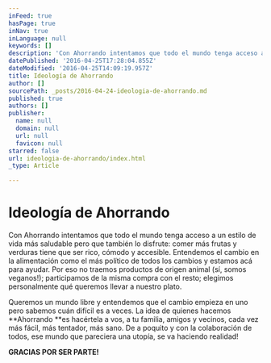 ```yaml
---
inFeed: true
hasPage: true
inNav: true
inLanguage: null
keywords: []
description: 'Con Ahorrando intentamos que todo el mundo tenga acceso a un estilo de vida más saludable pero que también lo disfrute: comer más frutas y verduras tiene que ser rico, cómodo y accesible. Entendemos el cambio en la alimentación como el más político de todos los cambios y estamos acá para ayudar. Por eso no traemos productos de origen animal (sí, somos veganos!); participamos de la misma compra con el resto; elegimos personalmente qué queremos llevar a nuestro plato.'
datePublished: '2016-04-25T17:28:04.855Z'
dateModified: '2016-04-25T14:09:19.957Z'
title: Ideología de Ahorrando
author: []
sourcePath: _posts/2016-04-24-ideologia-de-ahorrando.md
published: true
authors: []
publisher:
  name: null
  domain: null
  url: null
  favicon: null
starred: false
url: ideologia-de-ahorrando/index.html
_type: Article

---
```

# Ideología de Ahorrando

Con Ahorrando intentamos que todo el mundo tenga acceso a un estilo de vida más saludable pero que también lo disfrute: comer más frutas y verduras tiene que ser rico, cómodo y accesible. Entendemos el cambio en la alimentación como el más político de todos los cambios y estamos acá para ayudar. Por eso no traemos productos de origen animal (sí, somos veganos!); participamos de la misma compra con el resto; elegimos personalmente qué queremos llevar a nuestro plato.

Queremos un mundo libre y entendemos que el cambio empieza en uno pero sabemos cuán difícil es a veces. La idea de quienes hacemos **Ahorrando **es hacértela a vos, a tu familia, amigos y vecinos, cada vez más fácil, más tentador, más sano. De a poquito y con la colaboración de todos, ese mundo que pareciera una utopía, se va haciendo realidad!

**GRACIAS POR SER PARTE!**
